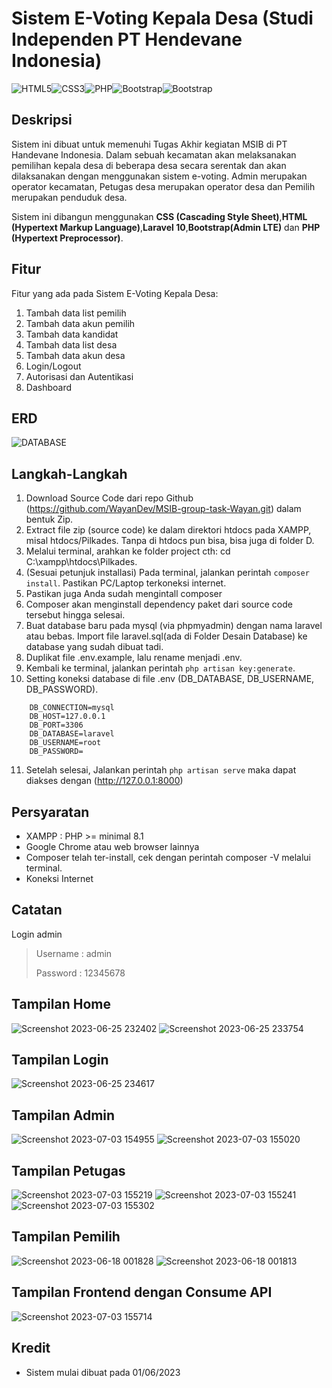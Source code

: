 # Sistem E-Voting Kepala Desa (Studi Independen PT Hendevane Indonesia)

<img alt="HTML5" src="https://img.shields.io/badge/html5%20-%23E34F26.svg?&style=for-the-badge&logo=html5&logoColor=white"><img alt="CSS3" src="https://img.shields.io/badge/css3%20-%231572B6.svg?&style=for-the-badge&logo=css3&logoColor=white"><img alt="PHP" src="https://img.shields.io/badge/php-%23777BB4.svg?&style=for-the-badge&logo=php&logoColor=white"><img alt="Bootstrap" src="https://img.shields.io/badge/Bootstrap-563D7C?style=for-the-badge&logo=bootstrap&logoColor=white"><img alt="Bootstrap" src="https://img.shields.io/badge/Laravel-FF2D20?style=for-the-badge&logo=laravel&logoColor=white">

## Deskripsi

Sistem ini dibuat untuk memenuhi Tugas Akhir kegiatan MSIB di PT Handevane Indonesia. Dalam sebuah kecamatan akan melaksanakan pemilihan kepala desa di beberapa desa secara serentak dan akan dilaksanakan dengan menggunakan sistem e-voting. Admin merupakan operator kecamatan, Petugas desa merupakan operator desa dan Pemilih merupakan penduduk desa.

Sistem ini dibangun menggunakan **CSS (Cascading Style Sheet)**,**HTML (Hypertext Markup Language)**,**Laravel 10**,**Bootstrap(Admin LTE)** dan **PHP (Hypertext Preprocessor)**.

## Fitur

Fitur yang ada pada Sistem E-Voting Kepala Desa:

1. Tambah data list pemilih
2. Tambah data akun pemilih
3. Tambah data kandidat
4. Tambah data list desa
5. Tambah data akun desa
6. Login/Logout
7. Autorisasi dan Autentikasi
8. Dashboard

## ERD
![DATABASE](https://github.com/abduromanov2020/MSIB-group-task/assets/113874200/d7a876a4-73cd-4507-9b0c-08cbfe04c3d9)



## Langkah-Langkah

1. Download Source Code dari repo Github (https://github.com/WayanDev/MSIB-group-task-Wayan.git) dalam bentuk Zip.
2. Extract file zip (source code) ke dalam direktori htdocs pada XAMPP, misal htdocs/Pilkades. Tanpa di htdocs pun bisa, bisa juga di folder D.
3. Melalui terminal, arahkan ke folder project cth: cd C:\xampp\htdocs\Pilkades.
4. (Sesuai petunjuk installasi) Pada terminal, jalankan perintah ```composer install```. Pastikan PC/Laptop terkoneksi internet.
5. Pastikan juga Anda sudah mengintall composer
6. Composer akan menginstall dependency paket dari source code tersebut hingga selesai.
7. Buat database baru pada mysql (via phpmyadmin) dengan nama laravel atau bebas. Import file laravel.sql(ada di Folder Desain Database) ke database yang sudah dibuat tadi.
8. Duplikat file .env.example, lalu rename menjadi .env.
9. Kembali ke terminal, jalankan perintah ```php artisan key:generate```.
10. Setting koneksi database di file .env (DB_DATABASE, DB_USERNAME, DB_PASSWORD).
 ```
     DB_CONNECTION=mysql 
     DB_HOST=127.0.0.1 
     DB_PORT=3306 
     DB_DATABASE=laravel 
     DB_USERNAME=root 
     DB_PASSWORD= 
 ```
11. Setelah selesai, Jalankan perintah ```php artisan serve``` maka dapat diakses dengan (http://127.0.0.1:8000)

## Persyaratan

-   XAMPP : PHP >= minimal 8.1
-   Google Chrome atau web browser lainnya
-   Composer telah ter-install, cek dengan perintah composer -V melalui terminal.
-   Koneksi Internet

## Catatan

Login admin

> Username : admin
> 
> Password : 12345678

## Tampilan Home 
![Screenshot 2023-06-25 232402](https://github.com/WayanDev/MSIB-group-task-Wayan/assets/113874200/2b557741-f937-4db8-9a2f-21a2ccc7b9a2)
![Screenshot 2023-06-25 233754](https://github.com/WayanDev/MSIB-group-task-Wayan/assets/113874200/9b2cf203-d66c-4f13-90c1-6daa9f641cab)

## Tampilan Login
![Screenshot 2023-06-25 234617](https://github.com/WayanDev/MSIB-group-task-Wayan/assets/113874200/543223de-4d34-4389-9f42-774151eca299)

## Tampilan Admin
![Screenshot 2023-07-03 154955](https://github.com/WayanDev/MSIB-group-task-Wayan/assets/113874200/ca701798-f562-4302-b83e-8b11d69f1cd1)
![Screenshot 2023-07-03 155020](https://github.com/WayanDev/MSIB-group-task-Wayan/assets/113874200/cfd1745d-afa3-4085-9049-01c19f1b6be8)

## Tampilan Petugas
![Screenshot 2023-07-03 155219](https://github.com/WayanDev/MSIB-group-task-Wayan/assets/113874200/e723acda-cfe4-4698-899f-ed41d12d1c94)
![Screenshot 2023-07-03 155241](https://github.com/WayanDev/MSIB-group-task-Wayan/assets/113874200/8f8d72e8-621e-4510-87be-f75b4dbd1f7f)
![Screenshot 2023-07-03 155302](https://github.com/WayanDev/MSIB-group-task-Wayan/assets/113874200/4ac11b96-f0c9-4246-a27c-8bf6cf13fdee)


## Tampilan Pemilih
![Screenshot 2023-06-18 001828](https://github.com/abduromanov2020/MSIB-group-task/assets/113874200/cd84920b-b14e-4f38-ae3c-d19ba1974c3b)
![Screenshot 2023-06-18 001813](https://github.com/abduromanov2020/MSIB-group-task/assets/113874200/8cf07304-db58-4756-a8c0-d02356919307)

## Tampilan Frontend dengan Consume API
![Screenshot 2023-07-03 155714](https://github.com/WayanDev/MSIB-group-task-Wayan/assets/113874200/d516830a-ab0a-468f-93ae-677140163de7)

## Kredit
-   Sistem mulai dibuat pada 01/06/2023
